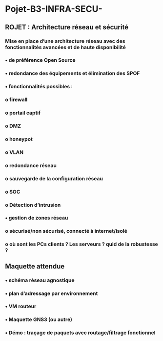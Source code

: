 # Pojet-B3-INFRA-SECU-
## ROJET : Architecture réseau et sécurité
### Mise en place d’une architecture réseau avec des fonctionnalités avancées et de haute disponibilité

### • de préférence Open Source
### • redondance des équipements et élimination des SPOF
### • fonctionnalités possibles :
### o firewall
### o portail captif
### o DMZ
### o honeypot
### o VLAN
### o redondance réseau
### o sauvegarde de la configuration réseau
### o SOC
### o Détection d’intrusion
### • gestion de zones réseau
### o sécurisé/non sécurisé, connecté à internet/isolé 
### o où sont les PCs clients ? Les serveurs ? quid de la robustesse ?
## Maquette attendue
### • schéma réseau agnostique
### • plan d’adressage par environnement
### • VM routeur
### • Maquette GNS3 (ou autre)
### • Démo : traçage de paquets avec routage/filtrage fonctionnel
